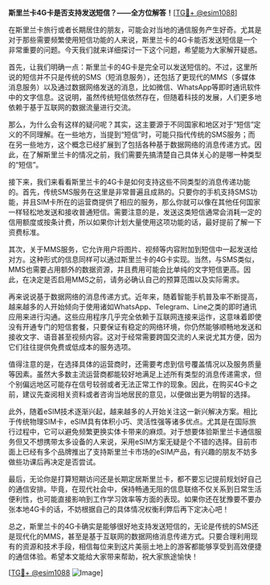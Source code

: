 **斯里兰卡4G卡是否支持发送短信？——全方位解答！**[[TG💪+ @esim1088](https://t.me/s/esim1088)]

在斯里兰卡旅行或者长期居住的朋友，可能会对当地的通信服务产生好奇。尤其是对于那些需要频繁使用短信功能的人来说，斯里兰卡的4G卡能否发送短信是一个非常重要的问题。今天我们就来详细探讨一下这个问题，希望能为大家解开疑惑。

首先，让我们明确一点：斯里兰卡的4G卡是完全可以发送短信的。不过，这里所说的短信并不只是传统的SMS（短消息服务），还包括了更现代的MMS（多媒体消息服务）以及通过数据网络发送的消息，比如微信、WhatsApp等即时通讯软件中的文字信息。这说明，虽然传统短信依然存在，但随着科技的发展，人们更多地依赖于基于互联网的数据流量进行交流。

那么，为什么会有这样的疑问呢？其实，这主要源于不同国家和地区对于“短信”定义的不同理解。在一些地方，当提到“短信”时，可能只指代传统的SMS服务；而在另一些地方，这个概念已经扩展到了包括各种基于数据网络的消息传递方式。因此，在了解斯里兰卡的情况之前，我们需要先搞清楚自己具体关心的是哪一种类型的“短信”。

接下来，我们来看看斯里兰卡的4G卡是如何支持这些不同类型的消息传递功能的。首先，传统SMS服务在这里是非常普遍且成熟的。只要你的手机支持SMS功能，并且SIM卡所在的运营商提供了相应的服务，那么你就可以像在其他任何国家一样轻松地发送和接收普通短信。需要注意的是，发送这类短信通常会消耗一定的信用额度或按条计费，所以如果你计划大量使用这项功能的话，最好提前了解一下资费标准。

其次，关于MMS服务，它允许用户将图片、视频等内容附加到短信中一起发送给对方。这种形式的信息同样可以通过斯里兰卡的4G卡实现。当然，与SMS类似，MMS也需要占用额外的数据资源，并且费用可能会比单纯的文字短信更高。因此，在决定是否启用MMS之前，请务必确认自己的预算范围以及实际需求。

再来说说基于数据网络的消息传递方式。近年来，随着智能手机普及率不断提高，越来越多的人开始倾向于使用诸如WhatsApp、Telegram、Line之类的即时通讯应用来进行沟通。这些应用程序几乎完全依赖于互联网连接来运作，这意味着即使没有开通专门的短信套餐，只要保证有稳定的网络环境，你仍然能够顺畅地发送和接收文字、语音甚至视频内容。这对于经常需要跨国交流的人来说尤其方便，因为它们往往提供免费或低成本的服务选项。

值得注意的是，在选择具体的运营商时，还需要考虑到信号覆盖情况以及服务质量等因素。虽然大多数主流运营商都能较好地满足上述所有类型的消息传递需求，但个别偏远地区可能存在信号较弱或者无法正常工作的现象。因此，在购买4G卡之前，建议先查阅相关资料或者咨询当地居民的意见，以便做出更为明智的选择。

此外，随着eSIM技术逐渐兴起，越来越多的人开始关注这一新兴解决方案。相比于传统物理SIM卡，eSIM具有体积小巧、灵活性强等诸多优点。尤其是在国际旅行过程中，它可以避免频繁更换实体卡带来的麻烦。对于想要体验斯里兰卡通信服务但又不想携带太多设备的人来说，采用eSIM方案无疑是个不错的选择。目前市面上已经有多个品牌推出了支持斯里兰卡市场的eSIM产品，有兴趣的朋友不妨多做些功课后再决定是否尝试。

最后，无论你是打算短期访问还是长期定居斯里兰卡，都不要忘记提前规划好自己的通信安排。毕竟，在现代社会中，保持畅通无阻的信息联络不仅关系到日常生活便利性，也可能直接影响到工作学习效率等方面的表现。如果你还在犹豫要不要办张本地4G卡的话，不妨根据自己的具体情况权衡利弊后再下定决心吧！

总之，斯里兰卡的4G卡确实是能够很好地支持发送短信的，无论是传统的SMS还是现代化的MMS，甚至是基于互联网的数据网络消息传递方式。只要合理利用现有的资源和技术手段，相信每位来到这片美丽土地上的游客都能够享受到高效便捷的通信体验。希望本文能给大家带来帮助，祝大家旅途愉快！

[[TG💪+ @esim1088](https://t.me/s/esim1088) ![Image](https://i.postimg.cc/4NQfJmqS/Snipaste-2025-05-13-00-14-12.png)]